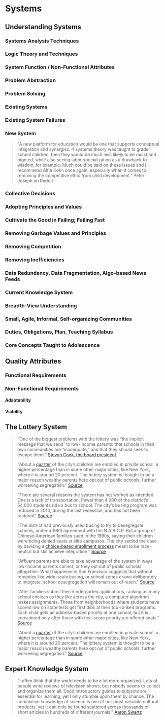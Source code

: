 # Systems

## Understanding Systems

### Systems Analysis Techniques

### Logic Theory and Techniques

### System Function / Non-Functional Attributes

### Problem Abstraction

### Problem Solving

### Existing Systems

### Existing System Failures

### New System

> "A new platform for education would be one that supports conceptual integration and synergies. If systems theory was taught to grade school children, then they would be much less likely to be racist and bigoted, while also seeing labor specialization as a drawback to wisdom, for example. Much could be said on these issues and I recommend Alfie Kohn once again, especially when it comes to removing the competitive ethic from child development." Peter Joseph on Reddit

### Collective Decisions

### Adopting Principles and Values

### Cultivate the Good in Failing; Failing Fast

### Removing Garbage Values and Principles

### Removing Competition

### Removing Inefficiencies

### Data Redundency, Data Fragmentation, Algo-based News Feeds

### Current Knowledge System

### Breadth-View Understanding

### Small, Agile, Informal, Self-organizing Communities

### Duties, Obligations, Plan, Teaching Syllabus

### Core Concepts Taught to Adolescence

## Quality Attributes

### Functional Requirements

### Non-Functional Requirements

#### Adaptability

#### Viability

## The Lottery System

> "One of the biggest problems with the lottery was “the implicit message that we send” to low-income parents: that schools in their own communities are “inadequate,” and that they should seek to escape them." [Stevon Cook, the board president](https://www.nytimes.com/2019/04/25/us/san-francisco-school-segregation.html?utm_source=pocket-newtab)
>
> "About a [quarter](http://www.sfusd.edu/en/assets/sfusd-staff/about-SFUSD/files/demographic-analyses-enrollment-forecast.pdf) of the city’s children are enrolled in private school, a higher percentage than in some other major cities, like New York, where it is around 20 percent. The lottery system is thought to be a major reason wealthy parents here opt out of public schools, further worsening segregation." [Source](https://www.nytimes.com/2019/04/25/us/san-francisco-school-segregation.html?utm_source=pocket-newtab)
>
> "There are several reasons the system has not worked as intended. One is a lack of transportation. Fewer than 4,000 of the district’s 54,000 students ride a bus to school. The city’s busing program was reduced in 2010, during the last recession, and has not been restored" [Source](https://www.nytimes.com/2019/04/25/us/san-francisco-school-segregation.html?utm_source=pocket-newtab)
>
> "The district had previously used busing to try to desegregate schools, under a 1983 agreement with the N.A.A.C.P. But a group of Chinese-American families sued in the 1990s, saying their children were being denied seats at elite campuses. The city settled the case by devising a [choice-based enrollment process](http://www.sfusd.edu/en/assets/sfusd-staff/enroll/files/SFUSD-Presentation-Handouts-1-2016-09-21.pdf) meant to be race-neutral but still achieve integration." [Source](https://www.nytimes.com/2019/04/25/us/san-francisco-school-segregation.html?utm_source=pocket-newtab)
>
> "Affluent parents are able to take advantage of the system in ways low-income parents cannot, or they opt out of public schools altogether. What happened in San Francisco suggests that without remedies like wide-scale busing, or school zones drawn deliberately to integrate, school desegregation will remain out of reach." [Source](https://www.nytimes.com/2019/04/25/us/san-francisco-school-segregation.html?utm_source=pocket-newtab)
>
> "After families submit their kindergarten applications, ranking as many school choices as they like across the city, a computer algorithm makes assignments. Those from neighborhoods where students have scored low on state tests get first dibs at their top-ranked programs. Each child gets an address-based priority at one school, but it is considered only after those with test-score priority are offered seats." [Source](https://www.nytimes.com/2019/04/25/us/san-francisco-school-segregation.html?utm_source=pocket-newtab)
>
> "About a [quarter](http://www.sfusd.edu/en/assets/sfusd-staff/about-SFUSD/files/demographic-analyses-enrollment-forecast.pdf) of the city’s children are enrolled in private school, a higher percentage than in some other major cities, like New York, where it is around 20 percent. The lottery system is thought to be a major reason wealthy parents here opt out of public schools, further worsening segregation." [Source](https://www.nytimes.com/2019/04/25/us/san-francisco-school-segregation.html?utm_source=pocket-newtab)

## Expert Knowledge System

> "I often think that the world needs to be a lot more organized. Lots of people write reviews of television shows, but nobody seems to collect and organize them all. Good introductory guides to subjects are essential for learning, yet I only stumble upon them by chance. The cumulative knowledge of science is one of our most valuable cultural products, yet it can only be found scattered across thousands of short articles in hundreds of different journals." [Aaron Swartz](http://www.aaronsw.com/weblog/masscollab)

